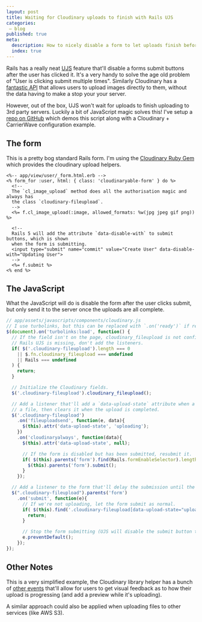 ```yaml
---
layout: post
title: Waiting for Cloudinary uploads to finish with Rails UJS
categories:
 – blog
published: true
meta:
  description: How to nicely disable a form to let uploads finish before submitting to the server.
  index: true
---
```


Rails has a really neat [UJS](https://guides.rubyonrails.org/working_with_javascript_in_rails.html#unobtrusive-javascript) feature that'll disable a forms submit buttons after the user has clicked it. It's a very handy to solve the age old problem of "User is clicking submit multiple times". Similarly Cloudinary has a [fantastic API](https://cloudinary.com/documentation/jquery_image_and_video_upload) that allows users to upload images directly to them, without the data having to make a stop your your server.

However, out of the box, UJS won't wait for uploads to finish uploading to 3rd party servers. Luckily a bit of JavaScript magic solves this! I've setup a [repo on GitHub](https://github.com/MikeRogers0/CloudinaryHerokuDemo/) which demos this script along with a Cloudinary + CarrierWave configuration example.

## The form

This is a pretty bog standard Rails form. I'm using the [Cloudinary Ruby Gem](https://github.com/cloudinary/cloudinary_gem) which provides the cloudinary upload helpers.

```erb
<%-- app/view/user/_form.html.erb -->
<% form_for :user, html: { class: 'cloudinaryable-form' } do %>
  <!--
  The `cl_image_upload` method does all the authorisation magic and always has
  the class `cloudinary-fileupload`.
  -->
  <%= f.cl_image_upload(:image, allowed_formats: %w(jpg jpeg gif png)) %>

  <!--
  Rails 5 will add the attribute `data-disable-with` to submit buttons, which is shown
  when the form is submitting.
  <input type="submit" name="commit" value="Create User" data-disable-with="Updating User">
  -->
  <%= f.submit %>
<% end %>
```

## The JavaScript

What the JavaScript will do is disable the form after the user clicks submit, but only send it to the server once the uploads are all complete.

```javascript
// app/assets/javascripts/components/cloudinary.js
// I use turbolinks, but this can be replaced with `.on('ready')` if required.
$(document).on('turbolinks:load', function() {
  // If the field isn't on the page, cloudinary_fileupload is not configured or
  // Rails UJS is missing, don't add the listeners.
  if( $('.cloudinary-fileupload').length === 0
    || $.fn.cloudinary_fileupload === undefined
    || Rails === undefined
  ) {
    return;
  }

  // Initialize the Cloudinary fields.
  $('.cloudinary-fileupload').cloudinary_fileupload();

  // Add a listener that'll add a `data-upload-state` attribute when a user is uploading
  // a file, then clears it when the upload is completed.
  $('.cloudinary-fileupload')
    .on('fileuploadsend', function(e, data){
      $(this).attr('data-upload-state', 'uploading');
    })
    .on('cloudinaryalways', function(data){
      $(this).attr('data-upload-state', null);

      // If the form is disabled but has been submitted, resubmit it.
      if( $(this).parents('form').find(Rails.formEnableSelector).length >= 1 ){
        $(this).parents('form').submit();
      }
    });

  // Add a listener to the form that'll delay the submission until the upload is complete.
  $(".cloudinary-fileupload").parents('form')
    .on('submit', function(e){
      // If we're not uploading, let the form submit as normal.
      if( $(this).find('.cloudinary-fileupload[data-upload-state="uploading"]').length == 0 ){
        return;
      }

      // Stop the form submitting (UJS will disable the submit button though!)
      e.preventDefault();
    });
});
```

## Other Notes

This is a very simplified example, the Cloudinary library helper has a bunch of [other events](https://cloudinary.com/documentation/jquery_image_and_video_upload#upload_events) that'll allow for users to get visual feedback as to how their upload is progressing (and add a preview while it's uploading).

A similar approach could also be applied when uploading files to other services (like AWS S3).

